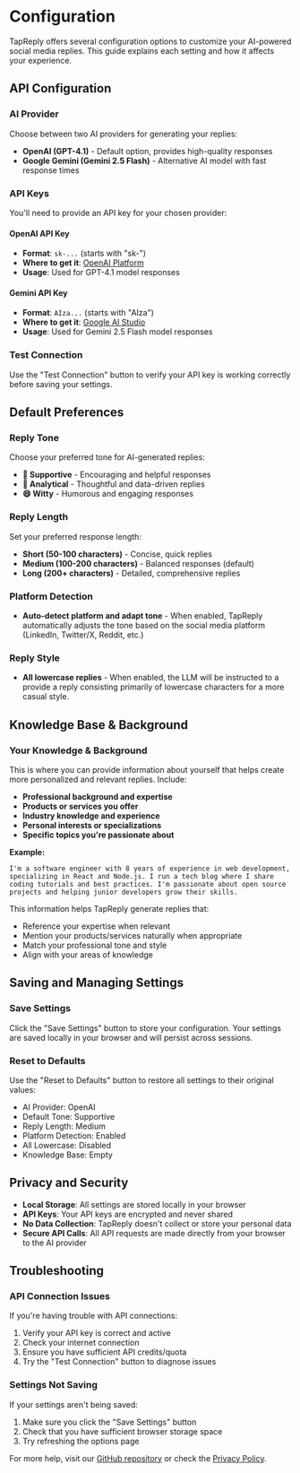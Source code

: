 # Configuration

TapReply offers several configuration options to customize your AI-powered social media replies. This guide explains each setting and how it affects your experience.

## API Configuration

### AI Provider
Choose between two AI providers for generating your replies:

- **OpenAI (GPT-4.1)** - Default option, provides high-quality responses
- **Google Gemini (Gemini 2.5 Flash)** - Alternative AI model with fast response times

### API Keys
You'll need to provide an API key for your chosen provider:

#### OpenAI API Key
- **Format**: `sk-...` (starts with "sk-")
- **Where to get it**: [OpenAI Platform](https://platform.openai.com/api-keys)
- **Usage**: Used for GPT-4.1 model responses

#### Gemini API Key
- **Format**: `AIza...` (starts with "AIza")
- **Where to get it**: [Google AI Studio](https://makersuite.google.com/app/apikey)
- **Usage**: Used for Gemini 2.5 Flash model responses

### Test Connection
Use the "Test Connection" button to verify your API key is working correctly before saving your settings.

## Default Preferences

### Reply Tone
Choose your preferred tone for AI-generated replies:

- **🤝 Supportive** - Encouraging and helpful responses
- **🧠 Analytical** - Thoughtful and data-driven replies
- **😄 Witty** - Humorous and engaging responses

### Reply Length
Set your preferred response length:

- **Short (50-100 characters)** - Concise, quick replies
- **Medium (100-200 characters)** - Balanced responses (default)
- **Long (200+ characters)** - Detailed, comprehensive replies

### Platform Detection
- **Auto-detect platform and adapt tone** - When enabled, TapReply automatically adjusts the tone based on the social media platform (LinkedIn, Twitter/X, Reddit, etc.)

### Reply Style
- **All lowercase replies** - When enabled, the LLM will be instructed to a provide
a reply consisting primarily of lowercase characters for a more casual style.

## Knowledge Base & Background

### Your Knowledge & Background
This is where you can provide information about yourself that helps create more personalized and relevant replies. Include:

- **Professional background and expertise**
- **Products or services you offer**
- **Industry knowledge and experience**
- **Personal interests or specializations**
- **Specific topics you're passionate about**

**Example:**
```
I'm a software engineer with 8 years of experience in web development, specializing in React and Node.js. I run a tech blog where I share coding tutorials and best practices. I'm passionate about open source projects and helping junior developers grow their skills.
```

This information helps TapReply generate replies that:
- Reference your expertise when relevant
- Mention your products/services naturally when appropriate
- Match your professional tone and style
- Align with your areas of knowledge

## Saving and Managing Settings

### Save Settings
Click the "Save Settings" button to store your configuration. Your settings are saved locally in your browser and will persist across sessions.

### Reset to Defaults
Use the "Reset to Defaults" button to restore all settings to their original values:
- AI Provider: OpenAI
- Default Tone: Supportive
- Reply Length: Medium
- Platform Detection: Enabled
- All Lowercase: Disabled
- Knowledge Base: Empty

## Privacy and Security

- **Local Storage**: All settings are stored locally in your browser
- **API Keys**: Your API keys are encrypted and never shared
- **No Data Collection**: TapReply doesn't collect or store your personal data
- **Secure API Calls**: All API requests are made directly from your browser to the AI provider

## Troubleshooting

### API Connection Issues
If you're having trouble with API connections:
1. Verify your API key is correct and active
2. Check your internet connection
3. Ensure you have sufficient API credits/quota
4. Try the "Test Connection" button to diagnose issues

### Settings Not Saving
If your settings aren't being saved:
1. Make sure you click the "Save Settings" button
2. Check that you have sufficient browser storage space
3. Try refreshing the options page

For more help, visit our [GitHub repository](https://github.com/thewillft/tapreply) or check the [Privacy Policy](privacy-policy.md). 